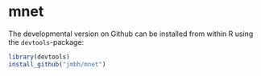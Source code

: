 # mnet

The developmental version on Github can be installed from within R using the `devtools`-package:

```r
library(devtools)
install_github("jmbh/mnet")
```
